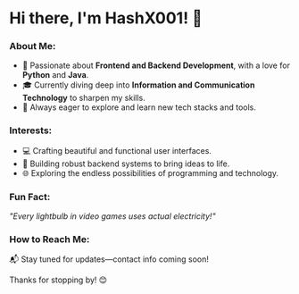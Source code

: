 # Hi there, I'm HashX001! 👋

### About Me:
- 🌟 Passionate about **Frontend and Backend Development**, with a love for **Python** and **Java**.
- 🎓 Currently diving deep into **Information and Communication Technology** to sharpen my skills.
- 🚀 Always eager to explore and learn new tech stacks and tools.

### Interests:
- 💻 Crafting beautiful and functional user interfaces.
- 🔧 Building robust backend systems to bring ideas to life.
- 🌐 Exploring the endless possibilities of programming and technology.

### Fun Fact:
_"Every lightbulb in video games uses actual electricity!"_

### How to Reach Me:
📬 Stay tuned for updates—contact info coming soon!

Thanks for stopping by! 😊
